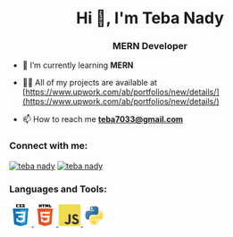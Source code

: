 <h1 align="center">Hi 👋, I'm Teba Nady</h1>
<h3 align="center">MERN Developer</h3>

- 🌱 I’m currently learning **MERN**

- 👨‍💻 All of my projects are available at [https://www.upwork.com/ab/portfolios/new/details/](https://www.upwork.com/ab/portfolios/new/details/)

- 📫 How to reach me **teba7033@gmail.com**

<h3 align="left">Connect with me:</h3>
<p align="left">
<a href="https://linkedin.com/in/teba nady" target="blank"><img align="center" src="https://raw.githubusercontent.com/rahuldkjain/github-profile-readme-generator/master/src/images/icons/Social/linked-in-alt.svg" alt="teba nady" height="30" width="40" /></a>
<a href="https://fb.com/teba nady" target="blank"><img align="center" src="https://raw.githubusercontent.com/rahuldkjain/github-profile-readme-generator/master/src/images/icons/Social/facebook.svg" alt="teba nady" height="30" width="40" /></a>
</p>

<h3 align="left">Languages and Tools:</h3>
<p align="left"> <a href="https://www.w3schools.com/css/" target="_blank" rel="noreferrer"> <img src="https://raw.githubusercontent.com/devicons/devicon/master/icons/css3/css3-original-wordmark.svg" alt="css3" width="40" height="40"/> </a> <a href="https://www.w3.org/html/" target="_blank" rel="noreferrer"> <img src="https://raw.githubusercontent.com/devicons/devicon/master/icons/html5/html5-original-wordmark.svg" alt="html5" width="40" height="40"/> </a> <a href="https://developer.mozilla.org/en-US/docs/Web/JavaScript" target="_blank" rel="noreferrer"> <img src="https://raw.githubusercontent.com/devicons/devicon/master/icons/javascript/javascript-original.svg" alt="javascript" width="40" height="40"/> </a> <a href="https://www.python.org" target="_blank" rel="noreferrer"> <img src="https://raw.githubusercontent.com/devicons/devicon/master/icons/python/python-original.svg" alt="python" width="40" height="40"/> </a> </p>

